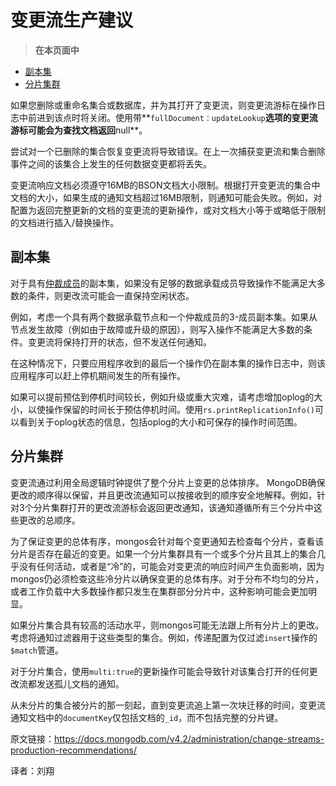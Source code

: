 # 变更流生产建议

> **在本页面中**

- [副本集](https://docs.mongodb.com/manual/administration/change-streams-production-recommendations/?spm=a2c6h.12873639.0.0.df414f31UJF939#replica-sets)
- [分片集群](https://docs.mongodb.com/manual/administration/change-streams-production-recommendations/?spm=a2c6h.12873639.0.0.df414f31UJF939#sharded-clusters)

如果您删除或重命名集合或数据库，并为其打开了变更流，则变更流游标在操作日志中前进到该点时将关闭。使用带**`fullDocument：updateLookup`**选项的变更流游标可能会为查找文档返回**null**。

尝试对一个已删除的集合恢复变更流将导致错误。在上一次捕获变更流和集合删除事件之间的该集合上发生的任何数据变更都将丢失。

变更流响应文档必须遵守16MB的BSON文档大小限制。根据打开变更流的集合中文档的大小，如果生成的通知文档超过16MB限制，则通知可能会失败。例如，对配置为返回完整更新的文档的变更流的更新操作，或对文档大小等于或略低于限制的文档进行插入/替换操作。



## 副本集

对于具有[仲裁成员](https://docs.mongodb.com/manual/reference/glossary/#term-arbiter)的副本集，如果没有足够的数据承载成员导致操作不能满足大多数的条件，则更改流可能会一直保持空闲状态。

例如，考虑一个具有两个数据承载节点和一个仲裁成员的3-成员副本集。如果从节点发生故障（例如由于故障或升级的原因），则写入操作不能满足大多数的条件。变更流将保持打开的状态，但不发送任何通知。

在这种情况下，只要应用程序收到的最后一个操作仍在副本集的操作日志中，则该应用程序可以赶上停机期间发生的所有操作。

如果可以提前预估到停机时间较长，例如升级或重大灾难，请考虑增加oplog的大小，以使操作保留的时间长于预估停机时间。使用`rs.printReplicationInfo()`可以看到关于oplog状态的信息，包括oplog的大小和可保存的操作时间范围。



## 分片集群

变更流通过利用全局逻辑时钟提供了整个分片上变更的总体排序。 MongoDB确保更改的顺序得以保留，并且更改流通知可以按接收到的顺序安全地解释。例如，针对3个分片集群打开的更改流游标会返回更改通知，该通知遵循所有三个分片中这些更改的总顺序。

为了保证变更的总体有序，mongos会针对每个变更通知去检查每个分片，查看该分片是否存在最近的变更。如果一个分片集群具有一个或多个分片且其上的集合几乎没有任何活动，或者是“冷”的，可能会对变更流的响应时间产生负面影响，因为mongos仍必须检查这些冷分片以确保变更的总体有序。对于分布不均匀的分片，或者工作负载中大多数操作都只发生在集群部分分片中，这种影响可能会更加明显。

如果分片集合具有较高的活动水平，则mongos可能无法跟上所有分片上的更改。考虑将通知过滤器用于这些类型的集合。例如，传递配置为仅过滤`insert`操作的`$match`管道。

对于分片集合，使用`multi:true`的更新操作可能会导致针对该集合打开的任何更改流都发送孤儿文档的通知。

从未分片的集合被分片的那一刻起，直到变更流追上第一次块迁移的时间，变更流通知文档中的`documentKey`仅包括文档的`_id`，而不包括完整的分片键。



原文链接：https://docs.mongodb.com/v4.2/administration/change-streams-production-recommendations/

译者：刘翔
